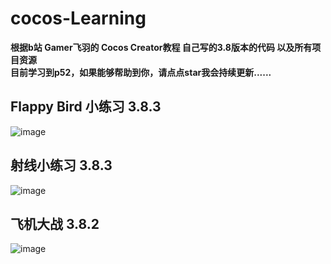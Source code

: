 # cocos-Learning
**根据b站 Gamer飞羽的 Cocos Creator教程 自己写的3.8版本的代码 以及所有项目资源**  
**目前学习到p52，如果能够帮助到你，请点点star我会持续更新......**  

## Flappy Bird 小练习 3.8.3
![image](https://github.com/user-attachments/assets/b7841c5e-1f02-43c2-aaf6-99ece5bcab43)

## 射线小练习 3.8.3
![image](https://github.com/RRRuby1225/cocos-Learning/assets/166969407/979f187e-6efc-4b92-a947-06402dacc136)

## 飞机大战 3.8.2
![image](https://github.com/RRRuby1225/cocos-Learning/assets/166969407/c12dd61f-8987-43a7-8e14-a3a4cdd680fd)
